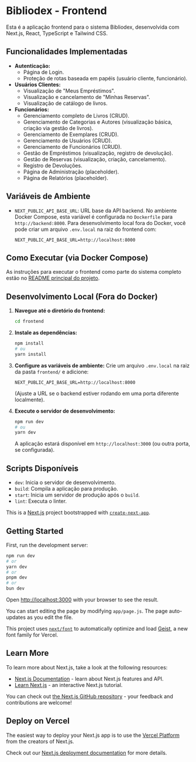 # Bibliodex - Frontend

Esta é a aplicação frontend para o sistema Bibliodex, desenvolvida com Next.js, React, TypeScript e Tailwind CSS.

## Funcionalidades Implementadas

*   **Autenticação:**
    *   Página de Login.
    *   Proteção de rotas baseada em papéis (usuário cliente, funcionário).
*   **Usuários Clientes:**
    *   Visualização de "Meus Empréstimos".
    *   Visualização e cancelamento de "Minhas Reservas".
    *   Visualização de catálogo de livros.
*   **Funcionários:**
    *   Gerenciamento completo de Livros (CRUD).
    *   Gerenciamento de Categorias e Autores (visualização básica, criação via gestão de livros).
    *   Gerenciamento de Exemplares (CRUD).
    *   Gerenciamento de Usuários (CRUD).
    *   Gerenciamento de Funcionários (CRUD).
    *   Gestão de Empréstimos (visualização, registro de devolução).
    *   Gestão de Reservas (visualização, criação, cancelamento).
    *   Registro de Devoluções.
    *   Página de Administração (placeholder).
    *   Página de Relatórios (placeholder).

## Variáveis de Ambiente

*   `NEXT_PUBLIC_API_BASE_URL`: URL base da API backend. No ambiente Docker Compose, esta variável é configurada no `Dockerfile` para `http://backend:8000`. Para desenvolvimento local fora do Docker, você pode criar um arquivo `.env.local` na raiz do frontend com:
    ```env
    NEXT_PUBLIC_API_BASE_URL=http://localhost:8000
    ```

## Como Executar (via Docker Compose)

As instruções para executar o frontend como parte do sistema completo estão no [README principal do projeto](../README.md).

## Desenvolvimento Local (Fora do Docker)

1.  **Navegue até o diretório do frontend:**
    ```bash
    cd frontend
    ```
2.  **Instale as dependências:**
    ```bash
    npm install
    # ou
    yarn install
    ```
3.  **Configure as variáveis de ambiente:**
    Crie um arquivo `.env.local` na raiz da pasta `frontend/` e adicione:
    ```
    NEXT_PUBLIC_API_BASE_URL=http://localhost:8000 
    ```
    (Ajuste a URL se o backend estiver rodando em uma porta diferente localmente).

4.  **Execute o servidor de desenvolvimento:**
    ```bash
    npm run dev
    # ou
    yarn dev
    ```
    A aplicação estará disponível em `http://localhost:3000` (ou outra porta, se configurada).

## Scripts Disponíveis

*   `dev`: Inicia o servidor de desenvolvimento.
*   `build`: Compila a aplicação para produção.
*   `start`: Inicia um servidor de produção após o `build`.
*   `lint`: Executa o linter.

This is a [Next.js](https://nextjs.org) project bootstrapped with [`create-next-app`](https://github.com/vercel/next.js/tree/canary/packages/create-next-app).

## Getting Started

First, run the development server:

```bash
npm run dev
# or
yarn dev
# or
pnpm dev
# or
bun dev
```

Open [http://localhost:3000](http://localhost:3000) with your browser to see the result.

You can start editing the page by modifying `app/page.js`. The page auto-updates as you edit the file.

This project uses [`next/font`](https://nextjs.org/docs/app/building-your-application/optimizing/fonts) to automatically optimize and load [Geist](https://vercel.com/font), a new font family for Vercel.

## Learn More

To learn more about Next.js, take a look at the following resources:

- [Next.js Documentation](https://nextjs.org/docs) - learn about Next.js features and API.
- [Learn Next.js](https://nextjs.org/learn) - an interactive Next.js tutorial.

You can check out [the Next.js GitHub repository](https://github.com/vercel/next.js) - your feedback and contributions are welcome!

## Deploy on Vercel

The easiest way to deploy your Next.js app is to use the [Vercel Platform](https://vercel.com/new?utm_medium=default-template&filter=next.js&utm_source=create-next-app&utm_campaign=create-next-app-readme) from the creators of Next.js.

Check out our [Next.js deployment documentation](https://nextjs.org/docs/app/building-your-application/deploying) for more details.
